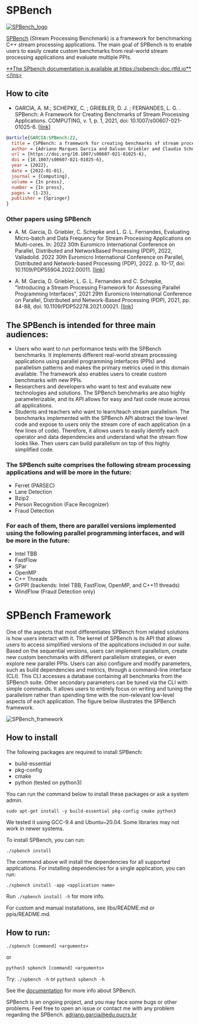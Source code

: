 # SPBench

[![SPBench_logo](https://user-images.githubusercontent.com/11809226/121076611-fbef5300-c7ac-11eb-9213-5a30a284bec1.png)](https://spbench-doc.readthedocs.io/en/latest/)

[SPBench](https://spbench-doc.readthedocs.io/en/latest/) (Stream Processing Benchmark) is a framework for benchmarking C++ stream processing applications. 
The main goal of SPBench is to enable users to easily create custom benchmarks from real-world stream processing applications and evaluate multiple PPIs.

<ins>**The SPbench documentation is available at https://spbench-doc.rtfd.io**</ins>

## How to cite

 - GARCIA, A. M.; SCHEPKE, C. ; GRIEBLER, D. J. ; FERNANDES, L. G. . SPBench: A Framework for Creating Benchmarks of Stream Processing Applications. COMPUTING, v. 1, p. 1, 2021, doi: 10.1007/s00607-021-01025-6. \[[link](https://doi.org/10.1007/s00607-021-01025-6)\]
 
 ```bibtex
@article{GARCIA:SPBench:22,
   title = {SPBench: a framework for creating benchmarks of stream processing applications},
   author = {Adriano Marques Garcia and Dalvan Griebler and Claudio Schepke and Luiz Gustavo Fernandes},
   url = {https://doi.org/10.1007/s00607-021-01025-6},
   doi = {10.1007/s00607-021-01025-6},
   year = {2022},
   date = {2022-01-01},
   journal = {Computing},
   volume = {In press},
   number = {In press},
   pages = {1-23},
   publisher = {Springer}
}
```

### Other papers using SPBench

 - A. M. Garcia, D. Griebler, C. Schepke and L. G. L. Fernandes, Evaluating Micro-batch and Data Frequency for Stream Processing Applications on Multi-cores. In: 2022 30th Euromicro International Conference on Parallel, Distributed and NetworkBased Processing (PDP), 2022, Valladolid. 2022 30th Euromicro International Conference on Parallel, Distributed and Network-based Processing (PDP), 2022. p. 10-17, doi: 10.1109/PDP55904.2022.00011. \[[link](https://doi.org/10.1109/PDP55904.2022.00011)\] 

 - A. M. Garcia, D. Griebler, L. G. L. Fernandes and C. Schepke, "Introducing a Stream Processing Framework for Assessing Parallel Programming Interfaces", 2021 29th Euromicro International Conference on Parallel, Distributed and Network-Based Processing (PDP), 2021, pp. 84-88, doi: 10.1109/PDP52278.2021.00021. \[[link](https://doi.org/10.1109/PDP52278.2021.00021)\] 

## The SPBench is intended for three main audiences:
- Users who want to run performance tests with the SPBench benchmarks. It implements different real-world stream processing applications using parallel programming interfaces (PPIs) and parallelism patterns and makes the primary metrics used in this domain available. The framework also enables users to create custom benchmarks with new PPIs.
- Researchers and developers who want to test and evaluate new technologies and solutions. The SPBench benchmarks are also highly parameterizable, and its API allows for easy and fast code reuse across all applications.
- Students and teachers who want to learn/teach stream parallelism. The benchmarks implemented with the SPBench API abstract the low-level code and expose to users only the stream core of each application (in a few lines of code). Therefore, it allows users to easily identify each operator and data dependencies and understand what the stream flow looks like. Then users can build parallelism on top of this highly simplified code.

### The SPBench suite comprises the following stream processing applications and will be more in the future:
 - Ferret (PARSEC)
 - Lane Detection
 - Bzip2
 - Person Recognition (Face Recognizer)
 - Fraud Detection

### For each of them, there are parallel versions implemented using the following parallel programming interfaces, and will be more in the future:
 - Intel TBB
 - FastFlow
 - SPar
 - OpenMP
 - C++ Threads
 - GrPPI (backends: Intel TBB, FastFlow, OpenMP, and C++11 threads)
 - WindFlow (Fraud Detection only) 

# SPBench Framework

One of the aspects that most differentiates SPBench from related solutions is how users interact with it.
The kernel of SPBench is its API that allows users to access simplified versions of the applications included in our suite. Based on the sequential versions, users can implement parallelism, create new custom benchmarks with different parallelism strategies, or even explore new parallel PPIs. 
Users can also configure and modify parameters, such as build dependencies and metrics, through a command-line interface (CLI). 
This CLI accesses a database containing all benchmarks from the SPBench suite.
Other secondary parameters can be tuned via the CLI with simple commands.
It allows users to entirely focus on writing and tuning the parallelism rather than spending time with the non-relevant low-level aspects of each application. The figure below illustrates the SPBench framework.

![SPBench_framework](https://gmap.pucrs.br/public_data/spbench/img/spbench_framework.png)

## How to install

The following packages are required to install SPBench:
 
- build-essential
- pkg-config
- cmake
- python (tested on python3)

You can run the command below to install these packages or ask a system admin.

`sudo apt-get install -y build-essential pkg-config cmake python3`

We tested it using GCC-9.4 and Ubuntu~20.04. 
Some libraries may not work in newer systems.

To install SPBench, you can run:

`./spbench install`

The command above will install the dependencies for all supported applications.
For installing dependencies for a single application, you can run:

`./spbench install -app <application name>`

Run `./spbench install -h` for more info.

For custom and manual installations, see libs/README.md or ppis/README.md.

## How to run:

`./spbench [command] <arguments>`

or

`python3 spbench [command] <arguments>`

Try: `./spbench -h` or `python3 spbench -h `
 
See the [documentation](https://spbench-doc.readthedocs.io/en/latest/) for more info about SPBench.

SPBench is an ongoing project, and you may face some bugs or other problems.
Feel free to open an issue or contact me with any problem regarding the SPBench.
adriano.garcia@edu.pucrs.br
